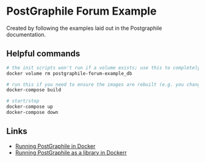 # PostGraphile Forum Example

Created by following the examples laid out in the Postgraphile documentation.

## Helpful commands

```bash
# the init scripts won't run if a volume exists; use this to completely clear out the DB
docker volume rm postgraphile-forum-example_db

# run this if you need to ensure the images are rebuilt (e.g. you change the db init scripts)
docker-compose build

# start/stop 
docker-compose up
docker-compose down
```

## Links
- [Running PostGraphile in Docker](https://www.graphile.org/postgraphile/running-postgraphile-in-docker/)
- [Running PostGraphile as a library in Dockerr](https://www.graphile.org/postgraphile/running-postgraphile-as-a-library-in-docker/)